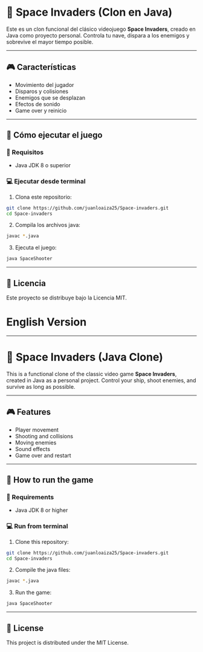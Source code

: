 # 👾 Space Invaders (Clon en Java)

Este es un clon funcional del clásico videojuego **Space Invaders**, creado en Java como proyecto personal. Controla tu nave, dispara a los enemigos y sobrevive el mayor tiempo posible.

---

## 🎮 Características

- Movimiento del jugador
- Disparos y colisiones
- Enemigos que se desplazan
- Efectos de sonido
- Game over y reinicio

---

## 🚀 Cómo ejecutar el juego

### 🔧 Requisitos

- Java JDK 8 o superior

### 💻 Ejecutar desde terminal

1. Clona este repositorio:

```bash
git clone https://github.com/juanloaiza25/Space-invaders.git
cd Space-invaders
```

2. Compila los archivos java:

```bash
javac *.java
```

3. Ejecuta el juego:
```bash
java SpaceShooter
```

---

## 📄 Licencia
Este proyecto se distribuye bajo la Licencia MIT.

# English Version
---

# 👾 Space Invaders (Java Clone)

This is a functional clone of the classic video game **Space Invaders**, created in Java as a personal project. Control your ship, shoot enemies, and survive as long as possible.

---

## 🎮 Features

- Player movement
- Shooting and collisions
- Moving enemies
- Sound effects
- Game over and restart

---

## 🚀 How to run the game

### 🔧 Requirements

- Java JDK 8 or higher

### 💻 Run from terminal

1. Clone this repository:

```bash
git clone https://github.com/juanloaiza25/Space-invaders.git
cd Space-invaders
```

2. Compile the java files:

```bash
javac *.java
```

3. Run the game:
```bash
java SpaceShooter
```

---

## 📄 License
This project is distributed under the MIT License.
